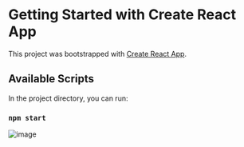 # Getting Started with Create React App

This project was bootstrapped with [Create React App](https://github.com/facebook/create-react-app).

## Available Scripts

In the project directory, you can run:

### `npm start`

![image](https://user-images.githubusercontent.com/59670578/161362891-a41344aa-ac86-4669-9f5c-5b095ecdb623.png)
